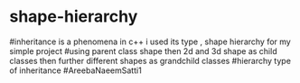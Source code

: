 # shape-hierarchy
#inheritance is a phenomena in c++ i used its type , shape hierarchy for my simple project
#using parent class shape then 2d and 3d shape as child classes then further different shapes as grandchild classes
#hierarchy type of inheritance
#AreebaNaeemSatti1
